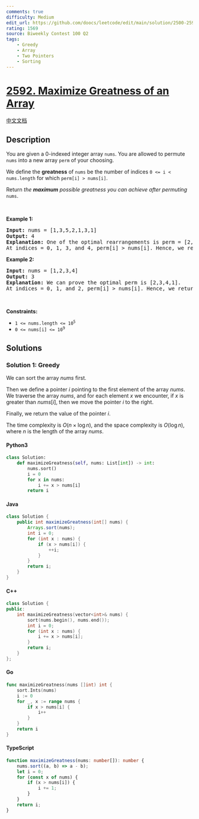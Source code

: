 ```yaml
---
comments: true
difficulty: Medium
edit_url: https://github.com/doocs/leetcode/edit/main/solution/2500-2599/2592.Maximize%20Greatness%20of%20an%20Array/README_EN.md
rating: 1569
source: Biweekly Contest 100 Q2
tags:
    - Greedy
    - Array
    - Two Pointers
    - Sorting
---
```


<!-- problem:start -->

# [2592. Maximize Greatness of an Array](https://leetcode.com/problems/maximize-greatness-of-an-array)

[中文文档](/solution/2500-2599/2592.Maximize%20Greatness%20of%20an%20Array/README.md)

## Description

<!-- description:start -->

<p>You are given a 0-indexed integer array <code>nums</code>. You are allowed to permute <code>nums</code> into a new array <code>perm</code> of your choosing.</p>

<p>We define the <strong>greatness</strong> of <code>nums</code> be the number of indices <code>0 &lt;= i &lt; nums.length</code> for which <code>perm[i] &gt; nums[i]</code>.</p>

<p>Return <em>the <strong>maximum</strong> possible greatness you can achieve after permuting</em> <code>nums</code>.</p>

<p>&nbsp;</p>
<p><strong class="example">Example 1:</strong></p>

<pre>
<strong>Input:</strong> nums = [1,3,5,2,1,3,1]
<strong>Output:</strong> 4
<strong>Explanation:</strong> One of the optimal rearrangements is perm = [2,5,1,3,3,1,1].
At indices = 0, 1, 3, and 4, perm[i] &gt; nums[i]. Hence, we return 4.</pre>

<p><strong class="example">Example 2:</strong></p>

<pre>
<strong>Input:</strong> nums = [1,2,3,4]
<strong>Output:</strong> 3
<strong>Explanation:</strong> We can prove the optimal perm is [2,3,4,1].
At indices = 0, 1, and 2, perm[i] &gt; nums[i]. Hence, we return 3.
</pre>

<p>&nbsp;</p>
<p><strong>Constraints:</strong></p>

<ul>
	<li><code>1 &lt;= nums.length &lt;= 10<sup>5</sup></code></li>
	<li><code>0 &lt;= nums[i] &lt;= 10<sup>9</sup></code></li>
</ul>

<!-- description:end -->

## Solutions

<!-- solution:start -->

### Solution 1: Greedy

We can sort the array $nums$ first.

Then we define a pointer $i$ pointing to the first element of the array $nums$. We traverse the array $nums$, and for each element $x$ we encounter, if $x$ is greater than $nums[i]$, then we move the pointer $i$ to the right.

Finally, we return the value of the pointer $i$.

The time complexity is $O(n \times \log n)$, and the space complexity is $O(\log n)$, where $n$ is the length of the array $nums$.

<!-- tabs:start -->

#### Python3

```python
class Solution:
    def maximizeGreatness(self, nums: List[int]) -> int:
        nums.sort()
        i = 0
        for x in nums:
            i += x > nums[i]
        return i
```

#### Java

```java
class Solution {
    public int maximizeGreatness(int[] nums) {
        Arrays.sort(nums);
        int i = 0;
        for (int x : nums) {
            if (x > nums[i]) {
                ++i;
            }
        }
        return i;
    }
}
```

#### C++

```cpp
class Solution {
public:
    int maximizeGreatness(vector<int>& nums) {
        sort(nums.begin(), nums.end());
        int i = 0;
        for (int x : nums) {
            i += x > nums[i];
        }
        return i;
    }
};
```

#### Go

```go
func maximizeGreatness(nums []int) int {
	sort.Ints(nums)
	i := 0
	for _, x := range nums {
		if x > nums[i] {
			i++
		}
	}
	return i
}
```

#### TypeScript

```ts
function maximizeGreatness(nums: number[]): number {
    nums.sort((a, b) => a - b);
    let i = 0;
    for (const x of nums) {
        if (x > nums[i]) {
            i += 1;
        }
    }
    return i;
}
```

<!-- tabs:end -->

<!-- solution:end -->

<!-- problem:end -->

